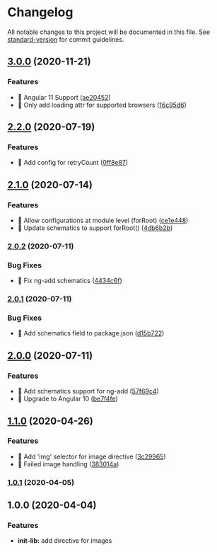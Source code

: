 # Changelog

All notable changes to this project will be documented in this file. See [standard-version](https://github.com/conventional-changelog/standard-version) for commit guidelines.

## [3.0.0](https://github.com/iresa-org/ngx-imagely/compare/v2.2.0...v3.0.0) (2020-11-21)


### Features

* 🎸 Angular 11 Support ([ae20452](https://github.com/iresa-org/ngx-imagely/commit/ae20452318f1ba4e8ecd9382617e48f6ac6480c5))
* 🎸 Only add loading attr for supported browsers ([16c95d6](https://github.com/iresa-org/ngx-imagely/commit/16c95d68db01b3b0ffc5e87cbcadedccca36a848))

## [2.2.0](https://github.com/iresa-org/ngx-imagely/compare/v2.1.0...v2.2.0) (2020-07-19)


### Features

* 🎸 Add config for retryCount ([0ff8e87](https://github.com/iresa-org/ngx-imagely/commit/0ff8e873388dcb0372723e077ef23e02d032c378))

## [2.1.0](https://github.com/iresa-org/ngx-imagely/compare/v2.0.2...v2.1.0) (2020-07-14)


### Features

* 🎸 Allow configurations at module level (forRoot) ([ce1e448](https://github.com/iresa-org/ngx-imagely/commit/ce1e4481af8be2dd75c4d3e469bb5c9e88b6e35d))
* 🎸 Update schematics to support forRoot() ([4db6b2b](https://github.com/iresa-org/ngx-imagely/commit/4db6b2bb71bb948fa2c1d07f7a7d84ab83b52ba1))

### [2.0.2](https://github.com/iresa-org/ngx-imagely/compare/v2.0.1...v2.0.2) (2020-07-11)


### Bug Fixes

* 🐛 Fix ng-add schematics ([4434c6f](https://github.com/iresa-org/ngx-imagely/commit/4434c6f2eca4fc3e51f7c483c77410a5da2a312f))

### [2.0.1](https://github.com/iresa-org/ngx-imagely/compare/v2.0.0...v2.0.1) (2020-07-11)


### Bug Fixes

* 🐛 Add schematics field to package.json ([d15b722](https://github.com/iresa-org/ngx-imagely/commit/d15b7227fa39f8a0f0ece9f6ff35befba98497c7))

## [2.0.0](https://github.com/iresa-org/ngx-imagely/compare/v1.1.0...v2.0.0) (2020-07-11)


### Features

* 🎸 Add schematics support for ng-add ([57f69c4](https://github.com/iresa-org/ngx-imagely/commit/57f69c4712276389d4f9ce07d37a52b822566cfe))
* 🎸 Upgrade to Angular 10 ([be7f4fe](https://github.com/iresa-org/ngx-imagely/commit/be7f4fe51eacd268ebeb43c7e08fdc00f62ac5e3))

## [1.1.0](https://github.com/iresa-org/ngx-imagely/compare/v1.0.1...v1.1.0) (2020-04-26)


### Features

* 🎸 Add 'img' selector for image directive ([3c29965](https://github.com/iresa-org/ngx-imagely/commit/3c2996575225db232b03e1212e3a97bcda9c0142))
* 🎸 Failed image handling ([383014a](https://github.com/iresa-org/ngx-imagely/commit/383014ab1ed7917940ea1185e348fb33a0e04dda))

### [1.0.1](https://github.com/iresa-org/ngx-imagely/compare/v1.0.0...v1.0.1) (2020-04-05)

## 1.0.0 (2020-04-04)
### Features

- **init-lib:** add directive for images

